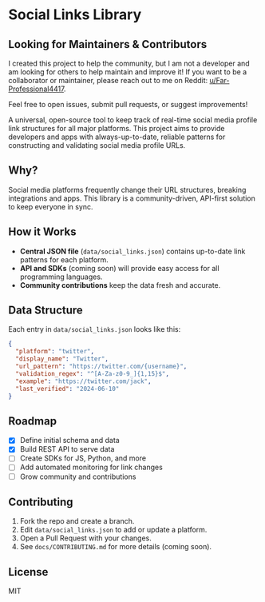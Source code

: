 # Social Links Library

## Looking for Maintainers & Contributors

I created this project to help the community, but I am not a developer and am looking for others to help maintain and improve it!
If you want to be a collaborator or maintainer, please reach out to me on Reddit: [u/Far-Professional4417](https://www.reddit.com/user/Far-Professional4417/).

Feel free to open issues, submit pull requests, or suggest improvements!

A universal, open-source tool to keep track of real-time social media profile link structures for all major platforms. This project aims to provide developers and apps with always-up-to-date, reliable patterns for constructing and validating social media profile URLs.

## Why?
Social media platforms frequently change their URL structures, breaking integrations and apps. This library is a community-driven, API-first solution to keep everyone in sync.

## How it Works
- **Central JSON file** (`data/social_links.json`) contains up-to-date link patterns for each platform.
- **API and SDKs** (coming soon) will provide easy access for all programming languages.
- **Community contributions** keep the data fresh and accurate.

## Data Structure
Each entry in `data/social_links.json` looks like this:
```json
{
  "platform": "twitter",
  "display_name": "Twitter",
  "url_pattern": "https://twitter.com/{username}",
  "validation_regex": "^[A-Za-z0-9_]{1,15}$",
  "example": "https://twitter.com/jack",
  "last_verified": "2024-06-10"
}
```

## Roadmap
- [x] Define initial schema and data
- [x] Build REST API to serve data
- [ ] Create SDKs for JS, Python, and more
- [ ] Add automated monitoring for link changes
- [ ] Grow community and contributions

## Contributing
1. Fork the repo and create a branch.
2. Edit `data/social_links.json` to add or update a platform.
3. Open a Pull Request with your changes.
4. See `docs/CONTRIBUTING.md` for more details (coming soon).

## License
MIT 